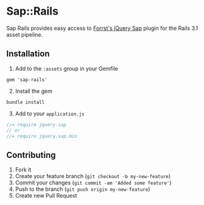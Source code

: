 # Sap::Rails

Sap Rails provides easy access to [Forrst's jQuery Sap](https://github.com/forrst/sap) plugin for the Rails 3.1
asset pipeline.

## Installation

1. Add to the `:assets` group in your Gemfile

```shell
gem 'sap-rails'
```

2. Install the gem

```shell
bundle install
```

3. Add to your `application.js`

```javascript
//= require jquery.sap
// or
//= require jquery.sap.min
```

## Contributing

1. Fork it
2. Create your feature branch (`git checkout -b my-new-feature`)
3. Commit your changes (`git commit -am 'Added some feature'`)
4. Push to the branch (`git push origin my-new-feature`)
5. Create new Pull Request
